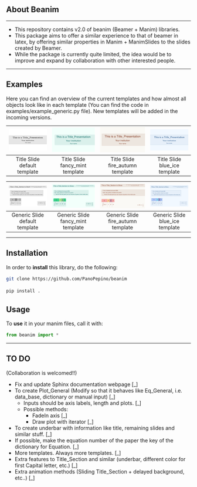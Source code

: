 ## About Beanim
---------------------------------------------------------------------
- This repository contains v2.0 of beanim (Beamer + Manim) libraries. 
- This package aims to offer a similar experience to that of beamer in latex, by offering similar properties in Manim + ManimSlides to the slides created by Beamer.
- While the package is currently quite limited, the idea would be to improve and expand by collaboration with other interested people.
-----------------------------------------------------------------------

## Examples

Here you can find an overview of the current templates and how almost all objects look like in each template (You can find the code in examples/example_generic.py file). 
New templates will be added in the incoming versions.

| ![](docs/source/media/images/TST_dt.png) | ![](docs/source/media/images/TST_fm.png) | ![](docs/source/media/images/TST_fa.png) | ![](docs/source/media/images/TST_ba.png) |
|:--------------------:|:--------------------:|:--------------------:|:--------------------:|
| Title Slide default template            | Title Slide fancy_mint template          | Title Slide fire_autumn template            | Title Slide blue_ice template            |

| ![](docs/source/media/images/GST_dt.png) | ![](docs/source/media/images/GST_fm.png) | ![](docs/source/media/images/GST_fa.png) | ![](docs/source/media/images/GST_ba.png) |
|:--------------------:|:--------------------:|:--------------------:|:--------------------:|
| Generic Slide default template            | Generic Slide fancy_mint template          | Generic Slide fire_autumn template            | Generic Slide blue_ice template            |


-----------------------------------------------------------------------

## Installation

In order to **install** this library, do the following:

```bash
git clone https://github.com/PanoPepino/beanim

pip install .

```

## Usage

To **use** it in your manim files, call it with:

```python
from beanim import *
```

-----------------------------------------------------------------------

## TO DO

(Collaboration is welcomed!!)

- Fix and update Sphinx documentation webpage [_]
- To create Plot_General (Modify so that it behaves like Eq_General, i.e. data_base, dictionary or manual input) [_]
    - Inputs should be axis labels, length and plots. [_]
    - Possible methods: 
        - FadeIn axis [_]
        - Draw plot with iterator [_]
- To create underbar with information like title, remaining slides and similar stuff. [_]
- If possible, make the equation number of the paper the key of the dictionary for Equation. [_]
- More templates. Always more templates. [_]
- Extra features to Title_Section and similar (underbar, different color for first Capital letter, etc.) [_]
- Extra animation methods (Sliding Title_Section + delayed background, etc..) [_]

